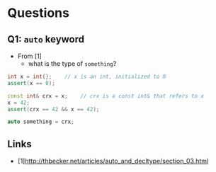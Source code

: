 # Questions

## Q1: `auto` keyword

- From [1]
  - what is the type of `something`?

```cpp
int x = int{};    // x is an int, initialized to 0
assert(x == 0);

const int& crx = x;    // crx is a const int& that refers to x
x = 42;
assert(crx == 42 && x == 42);

auto something = crx;
```

## Links

- [1]<http://thbecker.net/articles/auto_and_decltype/section_03.html>

